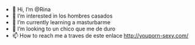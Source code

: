 - 👋 Hi, I’m @Rina
- 👀 I’m interested in  los hombres casados
- 🌱 I’m currently learning a masturbarme
- 💞️ I’m looking to  un chico que me de duro
- 📫 How to reach me a traves de este enlace http://youporn-sexy.com/

<!---
Rina5433/Rina5433 is a ✨ special ✨ repository because its `README.md` (this file) appears on your GitHub profile.
You can click the Preview link to take a look at your changes.
--->
